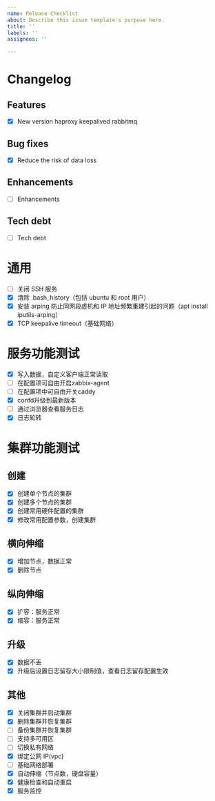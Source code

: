 ```yaml
---
name: Release Checklist
about: Describe this issue template's purpose here.
title: ''
labels: ''
assignees: ''

---
```


# Changelog

## Features
- [x] New version haproxy keepalived rabbitmq

## Bug fixes
- [x] Reduce the risk of data loss

## Enhancements
- [ ] Enhancements

## Tech debt
- [ ] Tech debt

# 通用
- [ ] 关闭 SSH 服务
- [x] 清除 .bash_history（包括 ubuntu 和 root 用户）
- [x] 安装 arping 防止同网段虚机和 IP 地址频繁重建引起的问题（apt install iputils-arping）
- [x] TCP keepalive timeout（基础网络）

# 服务功能测试

- [x] 写入数据，自定义客户端正常读取
- [ ] 在配置项可自由开启zabbix-agent
- [ ] 在配置项中可自由开关caddy
- [x] confd升级到最新版本
- [ ] 通过浏览器查看服务日志
- [x] 日志轮转

# 集群功能测试

## 创建
- [x] 创建单个节点的集群
- [x] 创建多个节点的集群
- [x] 创建常用硬件配置的集群
- [x] 修改常用配置参数，创建集群

## 横向伸缩
- [x] 增加节点，数据正常
- [x] 删除节点

## 纵向伸缩
- [x] 扩容：服务正常
- [x] 缩容：服务正常

## 升级
- [x] 数据不丢
- [x] 升级后设置日志留存大小限制值，查看日志留存配置生效

## 其他
- [x] 关闭集群并启动集群
- [x] 删除集群并恢复集群
- [ ] 备份集群并恢复集群
- [ ] 支持多可用区
- [ ] 切换私有网络
- [x] 绑定公网 IP(vpc)
- [ ] 基础网络部署
- [x] 自动伸缩（节点数，硬盘容量）
- [x] 健康检查和自动重启
- [x] 服务监控
